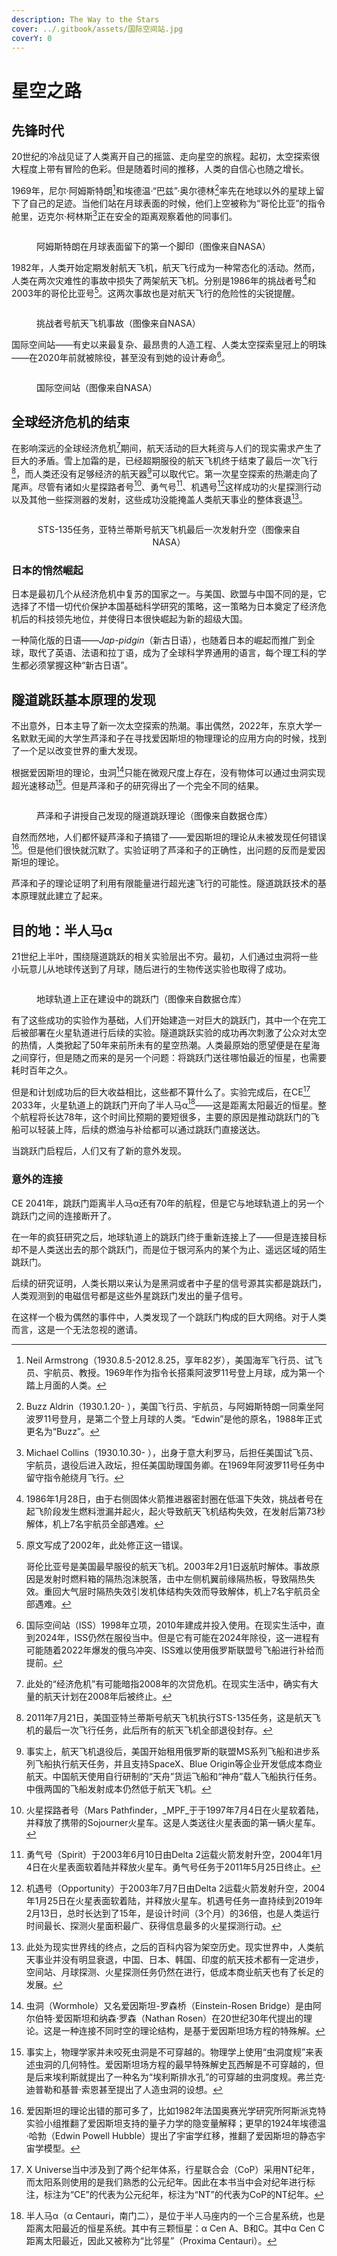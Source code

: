 ```yaml
---
description: The Way to the Stars
cover: ../.gitbook/assets/国际空间站.jpg
coverY: 0
---
```


# 星空之路

## 先锋时代

20世纪的冷战见证了人类离开自己的摇篮、走向星空的旅程。起初，太空探索很大程度上带有冒险的色彩。但是随着时间的推移，人类的自信心也随之增长。

1969年，尼尔·阿姆斯特朗[^1]和埃德温·“巴兹”·奥尔德林[^2]率先在地球以外的星球上留下了自己的足迹。当他们站在月球表面的时候，他们上空被称为“哥伦比亚”的指令舱里，迈克尔·柯林斯[^3]正在安全的距离观察着他的同事们。

<figure><img src="../.gitbook/assets/人类在月球上的第一个脚印.webp" alt=""><figcaption><p>阿姆斯特朗在月球表面留下的第一个脚印（图像来自NASA）</p></figcaption></figure>

1982年，人类开始定期发射航天飞机，航天飞行成为一种常态化的活动。然而，人类在两次灾难性的事故中损失了两架航天飞机。分别是1986年的挑战者号[^4]和2003年的哥伦比亚号[^5]。这两次事故也是对航天飞行的危险性的尖锐提醒。

<figure><img src="../.gitbook/assets/挑战者号航天飞机失事.avif" alt=""><figcaption><p>挑战者号航天飞机事故（图像来自NASA）</p></figcaption></figure>

国际空间站——有史以来最复杂、最昂贵的人造工程、人类太空探索皇冠上的明珠——在2020年前就被除役，甚至没有到她的设计寿命[^6]。

<figure><img src="../.gitbook/assets/国际空间站.jpg" alt=""><figcaption><p>国际空间站（图像来自NASA）</p></figcaption></figure>

## 全球经济危机的结束

在影响深远的全球经济危机[^7]期间，航天活动的巨大耗资与人们的现实需求产生了巨大的矛盾。雪上加霜的是，已经超期服役的航天飞机终于结束了最后一次飞行[^8]，而人类还没有足够经济的航天器[^9]可以取代它。第一次星空探索的热潮走向了尾声。尽管有诸如火星探路者号[^10]、勇气号[^11]、机遇号[^12]这样成功的火星探测行动以及其他一些探测器的发射，这些成功没能掩盖人类航天事业的整体衰退[^13]。

<div align="center">

<figure><img src="../.gitbook/assets/亚特兰蒂斯STS-135任务.jpg" alt=""><figcaption><p>STS-135任务，亚特兰蒂斯号航天飞机最后一次发射升空（图像来自NASA）</p></figcaption></figure>

</div>

### 日本的悄然崛起

日本是最初几个从经济危机中复苏的国家之一。与美国、欧盟与中国不同的是，它选择了不惜一切代价保护本国基础科学研究的策略，这一策略为日本奠定了经济危机后的科技领先地位，并使得日本很快崛起为新的超级大国。

一种简化版的日语——_Jap-pidgin_（新古日语），也随着日本的崛起而推广到全球，取代了英语、法语和拉丁语，成为了全球科学界通用的语言，每个理工科的学生都必须掌握这种“新古日语”。

## 隧道跳跃基本原理的发现

不出意外，日本主导了新一次太空探索的热潮。事出偶然，2022年，东京大学一名默默无闻的大学生芦泽和子在寻找爱因斯坦的物理理论的应用方向的时候，找到了一个足以改变世界的重大发现。

根据爱因斯坦的理论，虫洞[^14]只能在微观尺度上存在，没有物体可以通过虫洞实现超光速移动[^15]。但是芦泽和子的研究得出了一个完全不同的结果。

<figure><img src="../.gitbook/assets/芦泽和子 隧道跳跃原理.jpg" alt=""><figcaption><p>芦泽和子讲授自己发现的隧道跳跃理论（图像来自数据仓库）</p></figcaption></figure>

自然而然地，人们都怀疑芦泽和子搞错了——爱因斯坦的理论从未被发现任何错误[^16]。但是他们很快就沉默了。实验证明了芦泽和子的正确性，出问题的反而是爱因斯坦的理论。

芦泽和子的理论证明了利用有限能量进行超光速飞行的可能性。隧道跳跃技术的基本原理就此建立了起来。

## 目的地：半人马α

21世纪上半叶，围绕隧道跳跃的相关实验层出不穷。最初，人们通过虫洞将一些小玩意儿从地球传送到了月球，随后进行的生物传送实验也取得了成功。

<figure><img src="../.gitbook/assets/建造中的地球跳跃门.jpg" alt=""><figcaption><p>地球轨道上正在建设中的跳跃门（图像来自数据仓库）</p></figcaption></figure>

有了这些成功的实验作为基础，人们开始建造一对巨大的跳跃门，其中一个在完工后被部署在火星轨道进行后续的实验。隧道跳跃实验的成功再次刺激了公众对太空的热情，人类掀起了50年来前所未有的星空热潮。人类最原始的愿望便是在星海之间穿行，但是随之而来的是另一个问题：将跳跃门送往哪怕最近的恒星，也需要耗时百年之久。

但是和计划成功后的巨大收益相比，这些都不算什么了。实验完成后，在CE[^17] 2033年，火星轨道上的跳跃门开向了半人马α[^18]——这是距离太阳最近的恒星。整个航程将长达78年，这个时间比预期的要短很多，主要的原因是推动跳跃门的飞船可以轻装上阵，后续的燃油与补给都可以通过跳跃门直接送达。

当跳跃门启程后，人们又有了新的意外发现。

### 意外的连接

CE 2041年，跳跃门距离半人马α还有70年的航程，但是它与地球轨道上的另一个跳跃门之间的连接断开了。

在一年的疯狂研究之后，地球轨道上的跳跃门终于重新连接上了——但是连接目标却不是人类送出去的那个跳跃门，而是位于银河系内的某个为止、遥远区域的陌生跳跃门。

后续的研究证明，人类长期以来认为是黑洞或者中子星的信号源其实都是跳跃门，人类观测到的电磁信号都是这些外星跳跃门发出的量子信号。

在这样一个极为偶然的事件中，人类发现了一个跳跃门构成的巨大网络。对于人类而言，这是一个无法忽视的邀请。

[^1]: Neil Armstrong（1930.8.5-2012.8.25，享年82岁），美国海军飞行员、试飞员、宇航员、教授。1969年作为指令长搭乘阿波罗11号登上月球，成为第一个踏上月面的人类。

[^2]: Buzz Aldrin（1930.1.20- ），美国飞行员、宇航员，与阿姆斯特朗一同乘坐阿波罗11号登月，是第二个登上月球的人类。“Edwin”是他的原名，1988年正式更名为“Buzz”。

[^3]: Michael Collins（1930.10.30- ），出身于意大利罗马，后担任美国试飞员、宇航员，退役后进入政坛，担任美国助理国务卿。在1969年阿波罗11号任务中留守指令舱绕月飞行。

[^4]: 1986年1月28日，由于右侧固体火箭推进器密封圈在低温下失效，挑战者号在起飞阶段发生燃料泄漏并起火，起火导致航天飞机结构失效，在发射后第73秒解体，机上7名宇航员全部遇难。

[^5]: 原文写成了2002年，此处修正这一错误。

    哥伦比亚号是美国最早服役的航天飞机。2003年2月1日返航时解体。事故原因是发射时燃料箱的隔热泡沫脱落，击中左侧机翼前缘隔热板，导致隔热失效。重回大气层时隔热失效引发机体结构失效而导致解体，机上7名宇航员全部遇难。

[^6]: 国际空间站（ISS）1998年立项，2010年建成并投入使用。在现实生活中，直到2024年，ISS仍然在服役当中。但是它有可能在2024年除役，这一进程有可能随着2022年爆发的俄乌冲突、ISS难以使用俄罗斯联盟号飞船进行补给而提前。

[^7]: 此处的“经济危机”有可能暗指2008年的次贷危机。在现实生活中，确实有大量的航天计划在2008年后被终止。

[^8]: 2011年7月21日，美国亚特兰蒂斯号航天飞机执行STS-135任务，这是航天飞机的最后一次飞行任务，此后所有的航天飞机全部退役封存。

[^9]: 事实上，航天飞机退役后，美国开始租用俄罗斯的联盟MS系列飞船和进步系列飞船执行航天任务，并且支持SpaceX、Blue Origin等企业开发低成本商业航天。中国航天使用自行研制的“天舟”货运飞船和“神舟”载人飞船执行任务。中俄两国的飞船发射成本仍然低于航天飞机。

[^10]: 火星探路者号（Mars Pathfinder，_MPF_于于1997年7月4日在火星软着陆，并释放了携带的Sojourner火星车。这是人类送往火星表面的第一辆火星车。

[^11]: 勇气号（Spirit）于2003年6月10日由Delta 2运载火箭发射升空，2004年1月4日在火星表面软着陆并释放火星车。勇气号任务于2011年5月25日终止。

[^12]: 机遇号（Opportunity）于2003年7月7日由Delta 2运载火箭发射升空，2004年1月25日在火星表面软着陆，并释放火星车。机遇号任务一直持续到2019年2月13日，总时长达到了15年，是设计时间（3个月）的36倍，也是人类运行时间最长、探测火星面积最广、获得信息最多的火星探测行动。

[^13]: 此处为现实世界线的终点，之后的百科内容为架空历史。现实世界中，人类航天事业并没有明显衰退，中国、日本、韩国、印度的航天技术都有一定进步，空间站、月球探测、火星探测任务仍然在进行，低成本商业航天也有了长足的发展。

[^14]: 虫洞（Wormhole）又名爱因斯坦-罗森桥（Einstein-Rosen Bridge）是由阿尔伯特·爱因斯坦和纳森·罗森（Nathan Rosen）在20世纪30年代提出的理论。这是一种连接不同时空的理论结构，是基于爱因斯坦场方程的特殊解。

[^15]: 事实上，物理学家并未咬死虫洞是不可穿越的。物理学上使用“虫洞度规”来表述虫洞的几何特性。爱因斯坦场方程的最早特殊解史瓦西解是不可穿越的，但是后来埃利斯就提出了一种名为“埃利斯排水孔”的可穿越的虫洞度规。弗兰克·迪普勒和基普·索恩甚至提出了人造虫洞的设想。

[^16]: 爱因斯坦的理论出错的那可多了，比如1982年法国奥赛光学研究所阿斯派克特实验小组推翻了爱因斯坦支持的量子力学的隐变量解释；更早的1924年埃德温·哈勃（Edwin Powell Hubble）提出了宇宙学红移，推翻了爱因斯坦的静态宇宙学模型。

[^17]: X Universe当中涉及到了两个纪年体系，行星联合会（CoP）采用NT纪年，而太阳系则使用的是我们熟悉的公元纪年。因此在本书当中会对纪年进行标注，标注为“CE”的代表为公元纪年，标注为“NT”的代表为CoP的NT纪年。

[^18]: 半人马α（α Centauri，南门二），是位于半人马座内的一个三合星系统，也是距离太阳最近的恒星系统。其中有三颗恒星：α Cen A、B和C。其中α Cen C距离太阳最近，因此又被称为“比邻星”（Proxima Centauri）。
